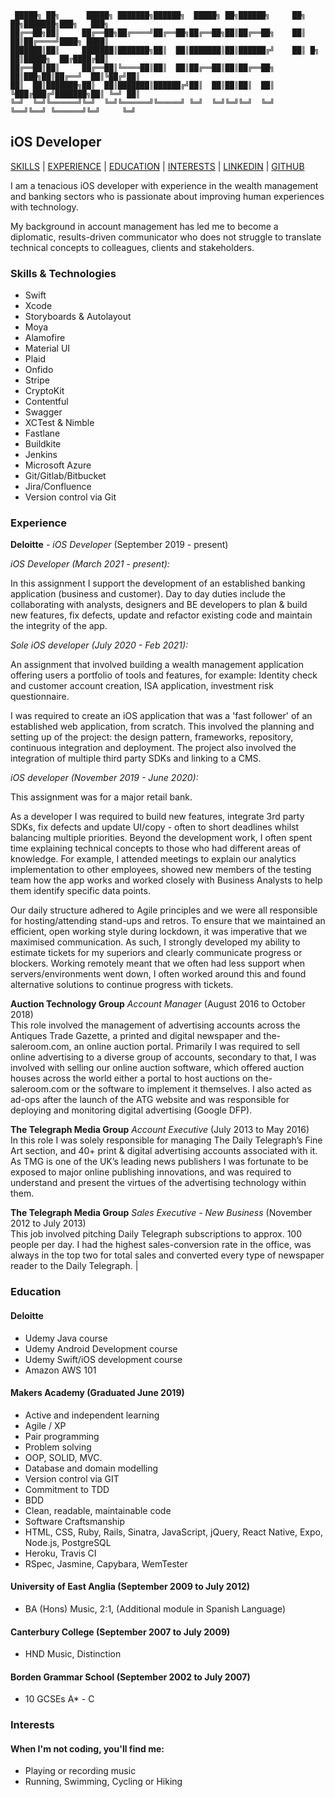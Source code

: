 ```
 █████╗ ██╗      █████╗ ███████╗██████╗  █████╗ ██╗██████╗     ██╗    ██╗███████╗███╗   ███╗
██╔══██╗██║     ██╔══██╗██╔════╝██╔══██╗██╔══██╗██║██╔══██╗    ██║    ██║██╔════╝████╗ ████║
███████║██║     ███████║███████╗██║  ██║███████║██║██████╔╝    ██║ █╗ ██║█████╗  ██╔████╔██║
██╔══██║██║     ██╔══██║╚════██║██║  ██║██╔══██║██║██╔══██╗    ██║███╗██║██╔══╝  ██║╚██╔╝██║
██║  ██║███████╗██║  ██║███████║██████╔╝██║  ██║██║██║  ██║    ╚███╔███╔╝███████╗██║ ╚═╝ ██║
╚═╝  ╚═╝╚══════╝╚═╝  ╚═╝╚══════╝╚═════╝ ╚═╝  ╚═╝╚═╝╚═╝  ╚═╝     ╚══╝╚══╝ ╚══════╝╚═╝     ╚═╝

```

## iOS Developer

[SKILLS](#skills) | [EXPERIENCE](#experience) | [EDUCATION](#education) | [INTERESTS](#interests) | [LINKEDIN](https://www.linkedin.com/in/alasdair-wem-b8a00662/) | [GITHUB](https://github.com/wemsteral)

I am a tenacious iOS developer with experience in the wealth management and banking sectors who is passionate about improving human experiences with technology.

My background in account management has led me to become a diplomatic, results-driven communicator who does not struggle to translate technical concepts to colleagues, clients and stakeholders.

### Skills & Technologies

- Swift
- Xcode
- Storyboards & Autolayout
- Moya
- Alamofire
- Material UI
- Plaid
- Onfido
- Stripe
- CryptoKit
- Contentful
- Swagger
- XCTest & Nimble
- Fastlane
- Buildkite
- Jenkins
- Microsoft Azure
- Git/Gitlab/Bitbucket
- Jira/Confluence
- Version control via Git

### Experience

**Deloitte** - _iOS Developer_ (September 2019 - present)

_iOS Developer (March 2021 - present):_

In this assignment I support the development of an established banking application (business and customer). Day to day duties include the collaborating with analysts, designers and BE developers to plan & build new features, fix defects, update and refactor existing code and maintain the integrity of the app.

_Sole iOS developer (July 2020 - Feb 2021):_

An assignment that involved building a wealth management application offering users a portfolio of tools and features, for example: Identity check and customer account creation, ISA application, investment risk questionnaire.

I was required to create an iOS application that was a 'fast follower' of an established web application, from scratch. This involved the planning and setting up of the project: the design pattern, frameworks, repository, continuous integration and deployment. The project also involved the integration of multiple third party SDKs and linking to a CMS.  

_iOS developer (November 2019 - June 2020):_

 This assignment was for a major retail bank.

 As a developer I was required to build new features, integrate 3rd party SDKs, fix defects and update UI/copy - often to short deadlines whilst balancing multiple priorities. Beyond the development work, I often spent time explaining technical concepts to those who had different areas of knowledge. For example, I attended meetings to explain our analytics implementation to other employees, showed new members of the testing team how the app works and worked closely with Business Analysts to help them identify specific data points.

 Our daily structure adhered to Agile principles and we were all responsible for hosting/attending stand-ups and retros. To ensure that we maintained an efficient, open working style during lockdown, it was imperative that we maximised communication. As such, I strongly developed my ability to estimate tickets for my superiors and clearly communicate progress or blockers. Working remotely meant that we often had less support when servers/environments went down, I often worked around this and found alternative solutions to continue progress with tickets.

**Auction Technology Group** _Account Manager_ (August 2016 to October 2018)  
This role involved the management of advertising accounts across the Antiques Trade Gazette, a printed and digital newspaper and the-saleroom.com, an online auction portal. Primarily I was required to sell online advertising to a diverse group of accounts, secondary to that, I was involved with selling our online auction software, which offered auction houses across the world either a portal to host auctions on the-saleroom.com or the software to implement it themselves. I also acted as ad-ops after the launch of the ATG website and was responsible for deploying and monitoring digital advertising (Google DFP).

**The Telegraph Media Group** _Account Executive_ (July 2013 to May 2016)  
In this role I was solely responsible for managing The Daily Telegraph’s Fine Art section, and 40+ print & digital advertising accounts associated with it. As TMG is one of the UK’s leading news publishers I was fortunate to be exposed to major online publishing innovations, and was required to understand and present the virtues of the advertising technology within them.

**The Telegraph Media Group** _Sales Executive - New Business_ (November 2012 to July 2013)  
This job involved pitching Daily Telegraph subscriptions to approx. 100 people per day. I had the highest sales-conversion rate in the office, was always in the top two for total sales and converted every type of newspaper reader to the Daily Telegraph.                                                                                                                     |

### Education

#### Deloitte

- Udemy Java course
- Udemy Android Development course
- Udemy Swift/iOS development course
- Amazon AWS 101

#### Makers Academy (Graduated June 2019)

- Active and independent learning
- Agile / XP
- Pair programming
- Problem solving
- OOP, SOLID, MVC.
- Database and domain modelling
- Version control via GIT
- Commitment to TDD
- BDD
- Clean, readable, maintainable code
- Software Craftsmanship
- HTML, CSS, Ruby, Rails, Sinatra, JavaScript, jQuery, React Native, Expo, Node.js, PostgreSQL
- Heroku, Travis CI
- RSpec, Jasmine, Capybara, WemTester

#### University of East Anglia (September 2009 to July 2012)

- BA (Hons) Music, 2:1, (Additional module in Spanish Language)

#### Canterbury College (September 2007 to July 2009)

- HND Music, Distinction

#### Borden Grammar School (September 2002 to July 2007)

- 10 GCSEs A\* - C

### Interests

#### When I'm not coding, you'll find me:

- Playing or recording music
- Running, Swimming, Cycling or Hiking
